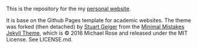 This is the repository for the my [personal website](diptosarkar.github.io).  

It is base on the Github Pages template for academic websites. The theme was forked (then detached) by [Stuart Geiger](https://github.com/staeiou) from the [Minimal Mistakes Jekyll Theme](https://mmistakes.github.io/minimal-mistakes/), which is © 2016 Michael Rose and released under the MIT License. See LICENSE.md.

